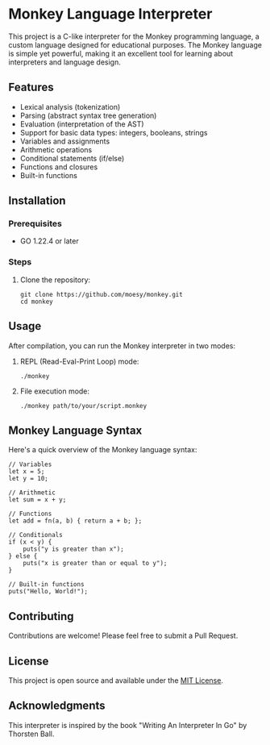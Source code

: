 # Monkey Language Interpreter

This project is a C-like interpreter for the Monkey programming language, a custom language designed for educational purposes. The Monkey language is simple yet powerful, making it an excellent tool for learning about interpreters and language design.

## Features
- Lexical analysis (tokenization)
- Parsing (abstract syntax tree generation)
- Evaluation (interpretation of the AST)
- Support for basic data types: integers, booleans, strings
- Variables and assignments
- Arithmetic operations
- Conditional statements (if/else)
- Functions and closures
- Built-in functions

## Installation

### Prerequisites

- GO 1.22.4 or later

### Steps

1. Clone the repository:
   ```
   git clone https://github.com/moesy/monkey.git
   cd monkey
   ```

## Usage

After compilation, you can run the Monkey interpreter in two modes:

1. REPL (Read-Eval-Print Loop) mode:
   ```
   ./monkey
   ```

2. File execution mode:
   ```
   ./monkey path/to/your/script.monkey
   ```

## Monkey Language Syntax

Here's a quick overview of the Monkey language syntax:

```monkey
// Variables
let x = 5;
let y = 10;

// Arithmetic
let sum = x + y;

// Functions
let add = fn(a, b) { return a + b; };

// Conditionals
if (x < y) {
    puts("y is greater than x");
} else {
    puts("x is greater than or equal to y");
}

// Built-in functions
puts("Hello, World!");
```

## Contributing

Contributions are welcome! Please feel free to submit a Pull Request.

## License

This project is open source and available under the [MIT License](LICENSE).

## Acknowledgments

This interpreter is inspired by the book "Writing An Interpreter In Go" by Thorsten Ball.
